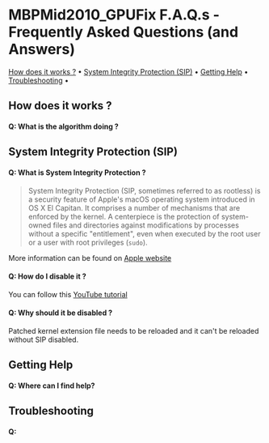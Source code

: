 # MBPMid2010_GPUFix F.A.Q.s - Frequently Asked Questions (and Answers)

[How does it works ?](#how-does-it-works-) • 
[System Integrity Protection (SIP)](#system-integrity-protection-sip) • 
[Getting Help](#getting-help) • 
[Troubleshooting](#troubleshooting) •



## How does it works ?

#### Q: What is the algorithm doing ?


## System Integrity Protection (SIP)

#### Q: What is System Integrity Protection ?
> System Integrity Protection (SIP, sometimes referred to as rootless) is a security feature of Apple's macOS operating system introduced in OS X El Capitan. It comprises a number of mechanisms that are enforced by the kernel. A centerpiece is the protection of system-owned files and directories against modifications by processes without a specific "entitlement", even when executed by the root user or a user with root privileges (`sudo`).

More information can be found on [Apple website](https://support.apple.com/en-us/HT204899)

#### Q: How do I disable it ?
You can follow this [YouTube tutorial](https://www.youtube.com/watch?v=Wmhal4shmVo)

#### Q: Why should it be disabled ?
Patched kernel extension file needs to be reloaded and it can't be reloaded without SIP disabled.


## Getting Help 


#### Q: Where can I find help?

## Troubleshooting

#### Q: 
